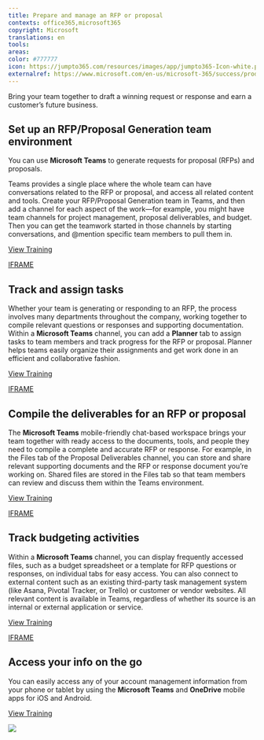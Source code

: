 ```yaml
---
title: Prepare and manage an RFP or proposal
contexts: office365,microsoft365
copyright: Microsoft
translations: en
tools: 
areas: 
color: #777777
icon: https://jumpto365.com/resources/images/app/jumpto365-Icon-white.png
externalref: https://www.microsoft.com/en-us/microsoft-365/success/productivitylibrary/prepare-and-manage-an-rfp-or-proposal
---
```

Bring your team together to draft a winning request or response and earn a customer&#x2019;s future business.


## Set up an RFP/Proposal Generation team environment

You can use **Microsoft Teams** to generate requests for proposal (RFPs) and proposals. 

Teams provides a single place where the whole team can have conversations related to the RFP or proposal, and access all related content and tools. Create your RFP/Proposal Generation team in Teams, and then add a channel for each aspect of the work—for example, you might have team channels for project management, proposal deliverables, and budget. Then you can get the teamwork started in those channels by starting conversations, and @mention specific team members to pull them in.

[View Training](https://support.office.com/article/Microsoft-Teams-Quick-Start-422bf3aa-9ae8-46f1-83a2-e65720e1a34d)

[IFRAME](https://www.microsoft.com/en-us/videoplayer/embed/RE1UzLu)

## Track and assign tasks

Whether your team is generating or responding to an RFP, the process involves many departments throughout the company, working together to compile relevant questions or responses and supporting documentation. Within a  **Microsoft Teams** channel, you can add a **Planner** tab to assign tasks to team members and track progress for the RFP or proposal. Planner helps teams easily organize their assignments and get work done in an efficient and collaborative fashion.

[View Training](https://support.office.com/article/Microsoft-Planner-help-4a9a13c6-3adf-4a60-a6fc-15c0b15e16fc)

[IFRAME](https://www.microsoft.com/en-us/videoplayer/embed/RE1TjRd)

## Compile the deliverables for an RFP or proposal

The **Microsoft Teams** mobile-friendly chat-based workspace brings your team together with ready access to the documents, tools, and people they need to compile a complete and accurate RFP or response.  For example, in the Files tab of the Proposal Deliverables channel, you can store and share relevant supporting documents and the RFP or response document you’re working on. Shared files are stored in the Files tab so that team members can review and discuss them within the Teams environment.

[View Training](https://support.office.com/article/Managing-files-in-Microsoft-Teams-c593c78a-27c4-4661-a598-682baa30ca7e)

[IFRAME](https://www.microsoft.com/en-us/videoplayer/embed/RE1UCoT)

## Track budgeting activities

Within a **Microsoft Teams**  channel, you can display frequently accessed files, such as a budget spreadsheet or a template for RFP questions or responses, on individual tabs for easy access. You can also connect to external content  such as an existing third-party task management system (like Asana, Pivotal Tracker, or Trello) or customer or vendor websites. All relevant content is available in Teams, regardless of whether its source is an internal or external application or service.

[View Training](https://support.office.com/article/Apps-services-and-plugins-in-Microsoft-Teams-cc1fba57-9900-4634-8306-2360a40c665b)

[IFRAME](https://www.microsoft.com/en-us/videoplayer/embed/RE1UzLj)

## Access your info on the go

You can easily access any of your account management information from your phone or tablet by using the **Microsoft Teams** and **OneDrive** mobile apps for iOS and Android. 

[View Training](https://teams.microsoft.com/downloads)

![](http://img-prod-cms-rt-microsoft-com.akamaized.net/cms/api/am/imageFileData/RE1YeAY?ver=6e7e)

